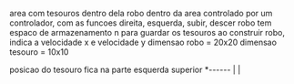 area com tesouros dentro dela
robo dentro da area controlado por um controlador, com as funcoes direita, esquerda, subir, descer
robo tem espaco de armazenamento n para guardar os tesouros
ao construir robo, indica a velocidade x e velocidade y
dimensao robo = 20x20
dimensao tesouro = 10x10

posicao do tesouro fica na parte esquerda superior *------
                                                   |
                                                   |

